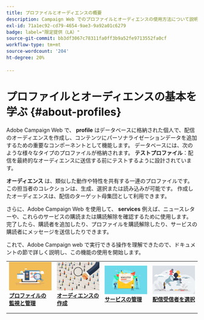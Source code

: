 ```yaml
---
title: プロファイルとオーディエンスの概要
description: Campaign Web でのプロファイルとオーディエンスの使用方法について説明します。
exl-id: 71a1ec92-cd79-4654-9ae3-9a92a01c6279
badge: label="限定提供（LA）"
source-git-commit: bb3df3067c78311fa0ff3b9a52fe9713552fa0cf
workflow-type: tm+mt
source-wordcount: '204'
ht-degree: 20%

---
```


# プロファイルとオーディエンスの基本を学ぶ {#about-profiles}

Adobe Campaign Web で、 **profile** はデータベースに格納された個人で、配信のオーディエンスを作成し、コンテンツにパーソナライゼーションデータを追加するための重要なコンポーネントとして機能します。 データベースには、次のような様々なタイプのプロファイルが格納されます。 **テストプロファイル**：配信を最終的なオーディエンスに送信する前にテストするように設計されています。

**オーディエンス** は、類似した動作や特性を共有する一連のプロファイルです。 この担当者のコレクションは、生成、選択または読み込みが可能です。  作成したオーディエンスは、配信のターゲット母集団として利用できます。

さらに、Adobe Campaign Web を使用して、 **services** 例えば、ニュースレターや、これらのサービスの購読または購読解除を確認するために使用します。 完了したら、購読者を追加したり、プロファイルを購読解除したり、サービスの購読者にメッセージを送信したりできます。

これで、Adobe Campaign web で実行できる操作を理解できたので、ドキュメントの節で詳しく説明し、この機能の使用を開始します。

<table style="table-layout:fixed"><tr style="border: 0;">
<td>
<a href="about-recipients.md">
<img src="../assets/do-not-localize/profiles-audiences-profile.png">
</a>
<div>
<a href="about-recipients.md"><strong>プロファイルの監視と管理</strong></a>
</div>
<p>
</td>
<td>
<a href="create-audience.md">
<img alt="リード" src="../assets/do-not-localize/profiles-audiences-audience.png">
</a>
<div><a href="create-audience.md"><strong>オーディエンスの作成</strong>
</div>
<p>
</td>
<td>
<a href="manage-services.md">
<img alt="低頻度" src="../assets/do-not-localize/profiles-audiences-service.png">
</a>
<div>
<a href="manage-services.md"><strong>サービスの管理</strong></a>
</div>
<p></td>
<td>
<a href="add-audience.md">
<img alt="低頻度" src="../assets/do-not-localize/profiles-audiences-deliveries.png">
</a>
<div>
<a href="add-audience.md"><strong>配信受信者を選択</strong></a>
</div>
<p></td>
</tr></table>
